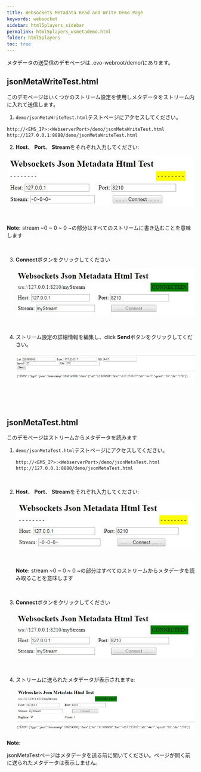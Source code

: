 ```yaml
---
title: Websockets Metadata Read and Write Demo Page
keywords: websocket
sidebar: html5players_sidebar
permalink: html5players_wsmetademo.html
folder: html5players
toc: true
---
```


メタデータの送受信のデモページは..evo-webroot/demo/にあります。


## jsonMetaWriteTest.html

このデモページはいくつかのストリーム設定を使用しメタデータをストリーム内に入れて送信します。


1.  `demo/jsonMetaWriteTest.html`テストページにアクセスしてください。

   ```
   http://<EMS_IP>:<WebserverPort>/demo/jsonMetaWriteTest.html
   http://127.0.0.1:8888/demo/jsonMetaWriteTest.html
   ```

2.  **Host**、 **Port**、 **Stream**をそれぞれ入力してください:

   ![](../../images/html5/wsdemo_write.JPG)

   ​

   **Note:** stream ~0 ~ 0 ~ 0 ~の部分はすべてのストリームに書き込むことを意味します

   ​

3. **Connect**ボタンをクリックしてください

   ![](../../images/html5/wsdemo_connected.JPG)

   ​

4. ストリーム設定の詳細情報を編集し、click **Send**ボタンをクリックしてください。

   ![](../../images/html5/wsdemo_send.JPG)

   ​

   ​


## jsonMetaTest.html

このデモページはストリームからメタデータを読みます



1. `demo/jsonMetaTest.html`テストページにアクセスしてください。

   ```
   http://<EMS_IP>:<WebserverPort>/demo/jsonMetaTest.html
   http://127.0.0.1:8888/demo/jsonMetaTest.html
   ```

   ​

2. **Host**、 **Port**、 **Stream**をそれぞれ入力してください:

   ![](../../images/html5/wsdemo_write.JPG)

   ​

   **Note:** stream ~0 ~ 0 ~ 0 ~の部分はすべてのストリームからメタデータを読み取ることを意味します

   ​

3. **Connect**ボタンをクリックしてください

   ![](../../images/html5/wsdemo_connected.JPG)

   ​

4. ストリームに送られたメタデータが表示されますe:

   ![](../../images/html5/wsdemo_read.JPG)



**Note:**

 jsonMetaTestページはメタデータを送る前に開いてください。ページが開く前に送られたメタデータは表示しません。
